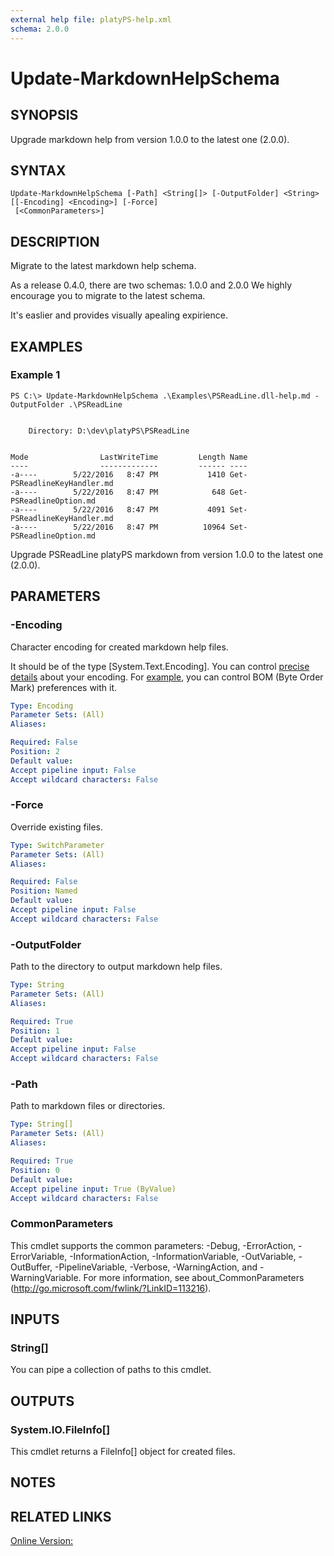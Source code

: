 ```yaml
---
external help file: platyPS-help.xml
schema: 2.0.0
---
```


# Update-MarkdownHelpSchema
## SYNOPSIS
Upgrade markdown help from version 1.0.0 to the latest one (2.0.0).
## SYNTAX

```
Update-MarkdownHelpSchema [-Path] <String[]> [-OutputFolder] <String> [[-Encoding] <Encoding>] [-Force]
 [<CommonParameters>]
```

## DESCRIPTION
Migrate to the latest markdown help schema.

As a release 0.4.0, there are two schemas: 1.0.0 and 2.0.0
We highly encourage you to migrate to the latest schema.

It's easlier and provides visually apealing expirience.
## EXAMPLES

### Example 1
```
PS C:\> Update-MarkdownHelpSchema .\Examples\PSReadLine.dll-help.md -OutputFolder .\PSReadLine


    Directory: D:\dev\platyPS\PSReadLine


Mode                LastWriteTime         Length Name
----                -------------         ------ ----
-a----        5/22/2016   8:47 PM           1410 Get-PSReadlineKeyHandler.md
-a----        5/22/2016   8:47 PM            648 Get-PSReadlineOption.md
-a----        5/22/2016   8:47 PM           4091 Set-PSReadlineKeyHandler.md
-a----        5/22/2016   8:47 PM          10964 Set-PSReadlineOption.md
```

Upgrade PSReadLine platyPS markdown from version 1.0.0 to the latest one (2.0.0).
## PARAMETERS

### -Encoding
Character encoding for created markdown help files.

It should be of the type \[System.Text.Encoding\].
You can control [precise details](https://msdn.microsoft.com/en-us/library/ms404377.aspx) about your encoding.
For [example](http://stackoverflow.com/questions/5596982/using-powershell-to-write-a-file-in-utf-8-without-the-bom),
you can control BOM (Byte Order Mark) preferences with it.


```yaml
Type: Encoding
Parameter Sets: (All)
Aliases:

Required: False
Position: 2
Default value:
Accept pipeline input: False
Accept wildcard characters: False
```

### -Force
Override existing files.


```yaml
Type: SwitchParameter
Parameter Sets: (All)
Aliases:

Required: False
Position: Named
Default value:
Accept pipeline input: False
Accept wildcard characters: False
```

### -OutputFolder
Path to the directory to output markdown help files.


```yaml
Type: String
Parameter Sets: (All)
Aliases:

Required: True
Position: 1
Default value:
Accept pipeline input: False
Accept wildcard characters: False
```

### -Path
Path to markdown files or directories.


```yaml
Type: String[]
Parameter Sets: (All)
Aliases:

Required: True
Position: 0
Default value:
Accept pipeline input: True (ByValue)
Accept wildcard characters: False
```

### CommonParameters
This cmdlet supports the common parameters: -Debug, -ErrorAction, -ErrorVariable, -InformationAction, -InformationVariable, -OutVariable, -OutBuffer, -PipelineVariable, -Verbose, -WarningAction, and -WarningVariable. For more information, see about_CommonParameters (http://go.microsoft.com/fwlink/?LinkID=113216).
## INPUTS

### String[]
You can pipe a collection of paths to this cmdlet.
## OUTPUTS

### System.IO.FileInfo[]
This cmdlet returns a FileInfo[] object for created files.
## NOTES

## RELATED LINKS

[Online Version:](https://github.com/PowerShell/platyPS/blob/master/docs/Update-MarkdownHelpSchema.md)
